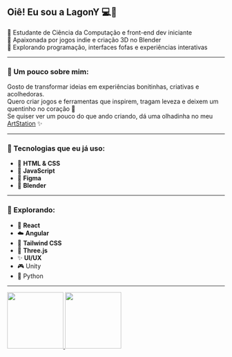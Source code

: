 ## Oiê! Eu sou a LagonY 💻🌼

🌷  Estudante de Ciência da Computação e front-end dev iniciante  
🎠  Apaixonada por jogos indie e criação 3D no Blender  
🧁  Explorando programação, interfaces fofas e experiências interativas

---

### 🧃 Um pouco sobre mim:
Gosto de transformar ideias em experiências bonitinhas, criativas e acolhedoras.  
Quero criar jogos e ferramentas que inspirem, tragam leveza e deixem um quentinho no coração 💖  
Se quiser ver um pouco do que ando criando, dá uma olhadinha no meu [ArtStation](https://www.artstation.com/lagony) ✨


---

### 💖 Tecnologias que eu já uso:
- 🌸 **HTML & CSS**
- 🌈 **JavaScript**
- 🧁 **Figma**
- 🍄 **Blender**
  
---

### 🦋 Explorando:
- 🌼 **React**
- ☁️ **Angular**
- 🎀 **Tailwind CSS**
- 🎠 **Three.js**
- ✨ **UI/UX**
- 🎮 Unity
- 🐍 Python

---

<div>
<a href="https:github.com/LagonYy">
<img height="130cm" src="https://github-readme-stats.vercel.app/api?username=LagonYy&show_icons=true&theme=material-palenight&include_all_commits=true&count_private=true"/>
<img height="130cm" src="https://github-readme-stats.vercel.app/api/top-langs/?username=LagonYy&layout=compact&langs_count=7&theme=material-palenight"/>
</div>


